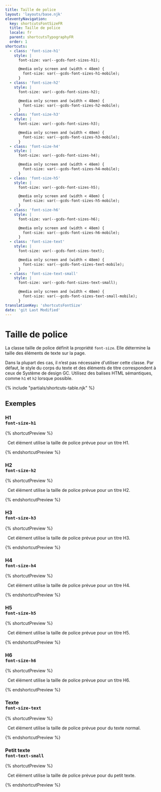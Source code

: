 ```yaml
---
title: Taille de police
layout: 'layouts/base.njk'
eleventyNavigation:
  key: shortcutsFontSizeFR
  title: Taille de police
  locale: fr
  parent: shortcutsTypographyFR
  order: 1
shortcuts:
  - class: 'font-size-h1'
    style: |
      font-size: var(--gcds-font-sizes-h1);

      @media only screen and (width < 48em) {
        font-size: var(--gcds-font-sizes-h1-mobile);
      }
  - class: 'font-size-h2'
    style: |
      font-size: var(--gcds-font-sizes-h2);

      @media only screen and (width < 48em) {
        font-size: var(--gcds-font-sizes-h2-mobile);
      }
  - class: 'font-size-h3'
    style: |
      font-size: var(--gcds-font-sizes-h3);

      @media only screen and (width < 48em) {
        font-size: var(--gcds-font-sizes-h3-mobile);
      }
  - class: 'font-size-h4'
    style: |
      font-size: var(--gcds-font-sizes-h4);

      @media only screen and (width < 48em) {
        font-size: var(--gcds-font-sizes-h4-mobile);
      }
  - class: 'font-size-h5'
    style: |
      font-size: var(--gcds-font-sizes-h5);

      @media only screen and (width < 48em) {
        font-size: var(--gcds-font-sizes-h5-mobile);
      }
  - class: 'font-size-h6'
    style: |
      font-size: var(--gcds-font-sizes-h6);

      @media only screen and (width < 48em) {
        font-size: var(--gcds-font-sizes-h6-mobile);
      }
  - class: 'font-size-text'
    style: |
      font-size: var(--gcds-font-sizes-text);

      @media only screen and (width < 48em) {
        font-size: var(--gcds-font-sizes-text-mobile);
      }
  - class: 'font-size-text-small'
    style: |
      font-size: var(--gcds-font-sizes-text-small);

      @media only screen and (width < 48em) {
        font-size: var(--gcds-font-sizes-text-small-mobile);
      }
translationKey: 'shortcutsFontSize'
date: 'git Last Modified'
---
```


# Taille de police

La classe taille de police définit la propriété `font-size`. Elle détermine la taille des éléments de texte sur la page.

<gcds-notice type="warning" notice-title-tag="h2" notice-title="Utiliser avec prudence">
  <gcds-text>Dans la plupart des cas, il n’est pas nécessaire d'utiliser cette classe. Par défaut, le style du corps du texte et des éléments de titre correspondent <gcds-link href="{{ links.typography }}">à ceux de Système de design GC</gcds-link>. Utilisez des balises HTML sémantiques, comme <code>h1</code> et <code>h2</code> lorsque possible.</gcds-text>
</gcds-notice>

{% include "partials/shortcuts-table.njk" %}

## Exemples

### H1<br/>`font-size-h1`

{% shortcutPreview %}

<p class="font-size-h1">
  Cet élément utilise la taille de police prévue pour un titre H1.
</p>
{% endshortcutPreview %}

### H2<br/>`font-size-h2`

{% shortcutPreview %}

<p class="font-size-h2">
  Cet élément utilise la taille de police prévue pour un titre H2.
</p>
{% endshortcutPreview %}

### H3<br/>`font-size-h3`

{% shortcutPreview %}

<p class="font-size-h3">
  Cet élément utilise la taille de police prévue pour un titre H3.
</p>
{% endshortcutPreview %}

### H4<br/>`font-size-h4`

{% shortcutPreview %}

<p class="font-size-h4">
  Cet élément utilise la taille de police prévue pour un titre H4.
</p>
{% endshortcutPreview %}

### H5<br/>`font-size-h5`

{% shortcutPreview %}

<p class="font-size-h5">
  Cet élément utilise la taille de police prévue pour un titre H5.
</p>
{% endshortcutPreview %}

### H6<br/>`font-size-h6`

{% shortcutPreview %}

<p class="font-size-h6">
  Cet élément utilise la taille de police prévue pour un titre H6.
</p>
{% endshortcutPreview %}

### Texte<br/>`font-size-text`

{% shortcutPreview %}

<p class="font-size-text">
  Cet élément utilise la taille de police prévue pour du texte normal.
</p>
{% endshortcutPreview %}

### Petit texte<br/>`font-text-small`

{% shortcutPreview %}

<p class="font-text-small">
  Cet élément utilise la taille de police prévue pour du petit texte.
</p>
{% endshortcutPreview %}
